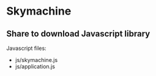 Skymachine
==========

Share to download Javascript library
------------------------------------

Javascript files:

* js/skymachine.js
* js/application.js


